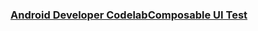 ### [Android Developer CodelabComposable UI Test](https://developer.android.com/codelabs/basic-android-kotlin-compose-text-composables?hl=ja#0)
